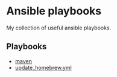# Ansible playbooks

My collection of useful ansible playbooks.

## Playbooks

- [maven](./maven)
- [update_homebrew.yml](./update_homebrew.yml)
